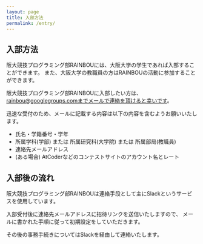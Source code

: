 ```yaml
---
layout: page
title: 入部方法
permalink: /entry/
---
```


## 入部方法
阪大競技プログラミング部RAINBOUには、大阪大学の学生であれば入部することができます。 また、大阪大学の教職員の方はRAINBOUの活動に参加することができます。

阪大競技プログラミング部RAINBOUに入部したい方は、rainbou@googlegroups.comまでメールで連絡を頂けると幸いです。

迅速な受付のため、メールに記載する内容は以下の内容を含むようお願いいたします。

- 氏名・学籍番号・学年
- 所属学科(学部) または 所属研究科(大学院) または 所属部局(教職員)
- 連絡先メールアドレス
- (ある場合) AtCoderなどのコンテストサイトのアカウント名とレート

## 入部後の流れ
阪大競技プログラミング部RAINBOUは連絡手段として主にSlackというサービスを使用しています。

入部受付後に連絡先メールアドレスに招待リンクを送信いたしますので、 メールに書かれた手順に従って初期設定をしていただきます。

その後の事務手続きについてはSlackを経由して連絡いたします。
